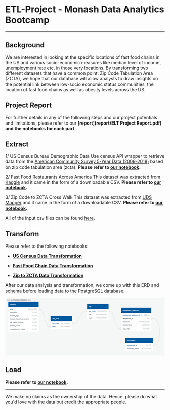 # ETL-Project - Monash Data Analytics Bootcamp
---

## Background

We are interested in looking at the specific locations of fast food chains in the US and various socio-economic measures like median level of income, unemployment rate etc. in those very locations. By transforming two different datasets that have a common point: Zip Code Tabulation Area (ZCTA), we hope that our database will allow analysts to draw insights on the potential link between low-socio economic status communities, the location of fast food chains as well as obesity levels across the US.

## Project Report

For further details in any of the following steps and our project potentials and limitations, please refer to our **[report](report/ELT Project Report.pdf) and the notebooks for each part**.

## Extract

1/ US Census Bureau Demographic Data
Use census API wrapper to retrieve data from the [American Community Survey 5-Year Data (2009-2018)](https://www.census.gov/data/developers/data-sets/acs-5year.html) based on zip code tabulation area (zcta).
**Please refer to [our notebook](01_extract_census/01_extract_census.ipynb).**
   
2/ Fast Food Restaurants Across America 
This dataset was extracted from [Kaggle](https://www.kaggle.com/datafiniti/fast-food-restaurants/) and it came in the form of a downloadable CSV.
**Please refer to [our notebook](01_extract_restaurant/01_extract_restaurant.ipynb).**

3/ Zip Code to ZCTA Cross Walk
This dataset was extracted from [UDS Mapper](https://www.udsmapper.org/zcta-crosswalk.cfm) and it came in the form of a downloadable CSV.
**Please refer to [our notebook](01_extract_zip_zcta/01_extract_zip_zcta.ipynb).**

All of the input csv files can be found [here](00_input/).

## Transform

Please refer to the following notebooks:

* **[US Census Data Transformation](02_transform_census/02_transform_census.ipynb)**

* **[Fast Food Chain Data Transformation](02_transform_restaurant/02_transform_restaurant.ipynb)**

* **[Zip to ZCTA Data Transformation](02_transform_zip_zcta/02_transform_zip_zcta.ipynb)**

After our data analysis and transformation, we come up with this ERD and [schema](03_load/03_load.ipynb) before loading data to the PostgreSQL database.

![ERD](report/ERD.png)

## Load

**Please refer to [our notebook](03_load/03_load.ipynb).**

---
We make no claims as the ownership of the data. Hence, please do what you'd love with the data but credit the appropriate people.

